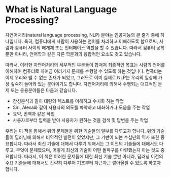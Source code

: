 # What is Natural Language Processing?

자연어처리(natural language processing, NLP) 분야는 인공지능의 큰 줄기 중에 하나입니다. 특히, 컴퓨터에게 사람이 사용하는 언어를 처리하고 이해하도록 함으로써, 사람과 컴퓨터 사이의 매개체 또는 인터페이스 역할을 할 수 있습니다. 따라서 컴퓨터 공학 뿐만 아니라, 언어학과 같은 다른 학문과의 융합적인 요소도 갖고 있습니다.

따라서, 이러한 자연어처리의 세부적인 부분들이 합쳐져 최종적인 목표는 사람의 언어를 이해하여 컴퓨터로 하여금 여러가지 문제를 수행할 수 있도록 하는 것입니다. 컴퓨터는 이제 우리와 뗄 수 없는 존재가 되었고, 그러므로 이미 실제로 NLP는 우리의 일상에 가장 깊숙히 들어와 있는 분야이기도 합니다. 자연어처리에 의해서 수행되는 대표적인 문제 또는 응용분야들은 다음과 같습니다.

- 감성분석과 같이 대량의 텍스트를 이해하고 수치화 하는 작업
- Siri, Alexa와 같이 사용자의 의도를 파악하고 대화하거나 도움을 주는 작업
- 요약, 번역과 같은 작업
- 사용자로부터 입력을 받아 사용자가 원하는 것을 검색 및 답변을 주는 작업

우리는 이 책을 통해서 위의 문제들을 위한 기술들의 일부를 다루고자 합니다. 위의 기술들이 딥러닝에 의해서 비약적인 발전이 있었지만, 그 기반이 되는 수십년의 역사 또한 중요합니다. 따라서 최신 기술에 대해서 다루기 위해서는 그 이전의 기술들에 대해서도 다루고, 무엇이 문제였으며, 어떻게 최신의 기술이 어떤 돌파구를 마련했는지 아는 것도 중요합니다. 따라서, 이 책은 이러한 문제들에 대한 최신 기술 뿐만 아니라, 딥러닝 이전의 주요 기술들에 대해서도 간략히 다루어 기초부터 차근차근 쌓아올릴 수 있도록 하고자 합니다.